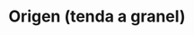 ---
title: "Origen (tenda a granel)"
url: /o-burgo-culleredo/origen-tenda-a-granel/
shop: frutería
---